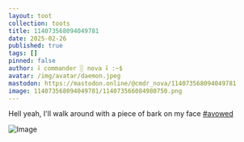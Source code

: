 ```yaml
---
layout: toot
collection: toots
title: 114073568094049781
date: 2025-02-26
published: true
tags: []
pinned: false
author: ⸸ commander ░ nova ⸸ :~$
avatar: /img/avatar/daemon.jpeg
mastodon: https://mastodon.online/@cmdr_nova/114073568094049781
image: 114073568094049781/114073566084980750.png
---
```


Hell yeah, I'll walk around with a piece of bark on my face [#avowed](https://mastodon.online/tags/avowed)

<img src="/toots/114073568094049781/114073566084980750.png" alt="Image">
